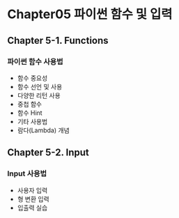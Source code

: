 # Chapter05 파이썬 함수 및 입력

## Chapter 5-1. Functions
### 파이썬 함수 사용법
- 함수 중요성
- 함수 선언 및 사용
- 다양한 리턴 사용
- 중첩 함수
- 함수 Hint
- 기타 사용법
- 람다(Lambda) 개념

## Chapter 5-2. Input
### Input 사용법
- 사용자 입력
- 형 변환 입력
- 입출력 실습
